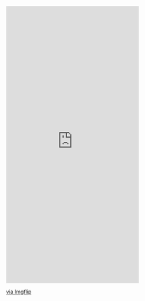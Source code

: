 <div style="width:360px;max-width:100%;"><div style="height:0;padding-bottom:208.33%;position:relative;"><iframe width="360" height="750" style="position:absolute;top:0;left:0;width:100%;height:100%;" frameBorder="0" src="https://imgflip.com/embed/552uj7"></iframe></div><p><a href="https://imgflip.com/gif/552uj7">via Imgflip</a></p></div>
